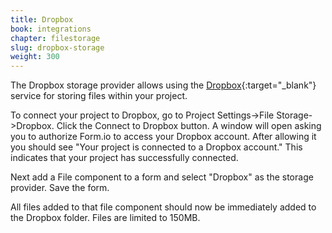```yaml
---
title: Dropbox
book: integrations
chapter: filestorage
slug: dropbox-storage
weight: 300
---
```

The Dropbox storage provider allows using the [Dropbox](https://www.dropbox.com){:target="_blank"}  service for storing files within your project.

To connect your project to Dropbox, go to Project Settings->File Storage->Dropbox. Click the Connect to Dropbox button. A window will open asking you to authorize Form.io to access your Dropbox account. After allowing it you should see "Your project is connected to a Dropbox account." This indicates that your project has successfully connected.

Next add a File component to a form and select "Dropbox" as the storage provider. Save the form.

All files added to that file component should now be immediately added to the Dropbox folder. Files are limited to 150MB.
